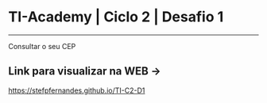 # TI-Academy | Ciclo 2 | Desafio 1

---------------------------------------

Consultar o seu CEP

## Link para visualizar na WEB ->

https://stefpfernandes.github.io/TI-C2-D1
